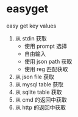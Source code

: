 # easyget
easy get key values

1. 从 stdin 获取
   - 使用 prompt 选择
   - 自由输入
   - 使用 json path 获取
   - 使用 reg 匹配获取
2. 从 json file 获取
3. 从 mysql table 获取
4. 从 sqlite table 获取
5. 从 cmd 的返回中获取
6. 从 http 的返回中获取

